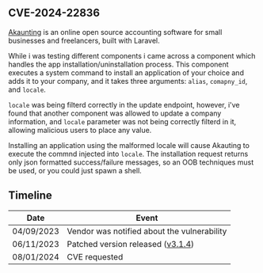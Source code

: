 ## CVE-2024-22836

[Akaunting](https://akaunting.com/) is an online open source accounting software for small businesses and freelancers, built with Laravel.

While i was testing different components i came across a component which handles the app installation/uninstallation process. This component executes a system command to install an application of your choice and adds
it to your company, and it takes three arguments: `alias`, `comapny_id`, and `locale`.

`locale` was being filterd correctly in the update endpoint, however, i've found that another component was allowed to update a company information,
and `locale` parameter was not being correctly filterd in it, allowing malicious users to place any value.

Installing an application using the malformed locale will cause Akauting to execute the commnd injected into `locale`. The installation request returns only json formatted success/failure messages,
so an OOB techniques must be used, or you could just spawn a shell.

## Timeline

| Date | Event |
|------|-------|
| 04/09/2023 | Vendor was notified about the vulnerability |
| 06/11/2023 | Patched version released ([v3.1.4](https://github.com/akaunting/akaunting/releases/tag/3.1.4)) |
| 08/01/2024 | CVE requested |
